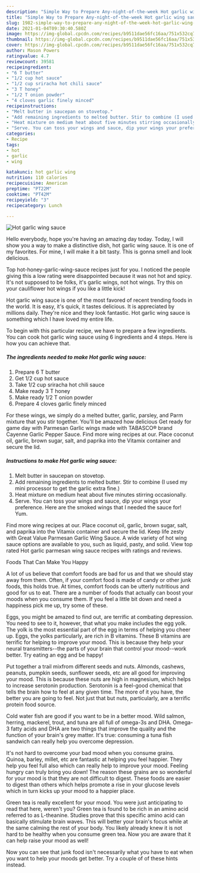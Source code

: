 ```yaml
---
description: "Simple Way to Prepare Any-night-of-the-week Hot garlic wing sauce"
title: "Simple Way to Prepare Any-night-of-the-week Hot garlic wing sauce"
slug: 1982-simple-way-to-prepare-any-night-of-the-week-hot-garlic-wing-sauce
date: 2021-01-04T09:30:40.580Z
image: https://img-global.cpcdn.com/recipes/b9511dae56fc16aa/751x532cq70/hot-garlic-wing-sauce-recipe-main-photo.jpg
thumbnail: https://img-global.cpcdn.com/recipes/b9511dae56fc16aa/751x532cq70/hot-garlic-wing-sauce-recipe-main-photo.jpg
cover: https://img-global.cpcdn.com/recipes/b9511dae56fc16aa/751x532cq70/hot-garlic-wing-sauce-recipe-main-photo.jpg
author: Mason Powers
ratingvalue: 4.7
reviewcount: 39581
recipeingredient:
- "6 T butter"
- "1/2 cup hot sauce"
- "1/2 cup sriracha hot chili sauce"
- "3 T honey"
- "1/2 T onion powder"
- "4 cloves garlic finely minced"
recipeinstructions:
- "Melt butter in saucepan on stovetop."
- "Add remaining ingredients to melted butter. Stir to combine (I used my mini processor to get the garlic extra fine.)"
- "Heat mixture on medium heat about five minutes stirring occasionally."
- "Serve. You can toss your wings and sauce, dip your wings your preference. Here are the smoked wings that I needed the sauce for! Yum."
categories:
- Recipe
tags:
- hot
- garlic
- wing

katakunci: hot garlic wing 
nutrition: 110 calories
recipecuisine: American
preptime: "PT22M"
cooktime: "PT42M"
recipeyield: "3"
recipecategory: Lunch

---
```



![Hot garlic wing sauce](https://img-global.cpcdn.com/recipes/b9511dae56fc16aa/751x532cq70/hot-garlic-wing-sauce-recipe-main-photo.jpg)

Hello everybody, hope you're having an amazing day today. Today, I will show you a way to make a distinctive dish, hot garlic wing sauce. It is one of my favorites. For mine, I will make it a bit tasty. This is gonna smell and look delicious.

Top hot-honey-garlic-wing-sauce recipes just for you. I noticed the people giving this a low rating were disappointed because it was not hot and spicy. It&#39;s not supposed to be folks, it&#39;s garlic wings, not hot wings. Try this on your cauliflower hot wings if you like a little kick!

Hot garlic wing sauce is one of the most favored of recent trending foods in the world. It is easy, it's quick, it tastes delicious. It is appreciated by millions daily. They're nice and they look fantastic. Hot garlic wing sauce is something which I have loved my entire life.


To begin with this particular recipe, we have to prepare a few ingredients. You can cook hot garlic wing sauce using 6 ingredients and 4 steps. Here is how you can achieve that.

<!--inarticleads1-->

##### The ingredients needed to make Hot garlic wing sauce:

1. Prepare 6 T butter
1. Get 1/2 cup hot sauce
1. Take 1/2 cup sriracha hot chili sauce
1. Make ready 3 T honey
1. Make ready 1/2 T onion powder
1. Prepare 4 cloves garlic finely minced


For these wings, we simply do a melted butter, garlic, parsley, and Parm mixture that you stir together. You&#39;ll be amazed how delicious Get ready for game day with Parmesan Garlic wings made with TABASCO® brand Cayenne Garlic Pepper Sauce. Find more wing recipes at our. Place coconut oil, garlic, brown sugar, salt, and paprika into the Vitamix container and secure the lid. 

<!--inarticleads2-->

##### Instructions to make Hot garlic wing sauce:

1. Melt butter in saucepan on stovetop.
1. Add remaining ingredients to melted butter. Stir to combine (I used my mini processor to get the garlic extra fine.)
1. Heat mixture on medium heat about five minutes stirring occasionally.
1. Serve. You can toss your wings and sauce, dip your wings your preference. Here are the smoked wings that I needed the sauce for! Yum.


Find more wing recipes at our. Place coconut oil, garlic, brown sugar, salt, and paprika into the Vitamix container and secure the lid. Keep life zesty with Great Value Parmesan Garlic Wing Sauce. A wide variety of hot wing sauce options are available to you, such as liquid, pasty, and solid. View top rated Hot garlic parmesan wing sauce recipes with ratings and reviews. 

Foods That Can Make You Happy


A lot of us believe that comfort foods are bad for us and that we should stay away from them. Often, if your comfort food is made of candy or other junk foods, this holds true. At times, comfort foods can be utterly nutritious and good for us to eat. There are a number of foods that actually can boost your moods when you consume them. If you feel a little bit down and need a happiness pick me up, try some of these.

Eggs, you might be amazed to find out, are terrific at combating depression. You need to see to it, however, that what you make includes the egg yolk. The yolk is the most essential part of the egg in terms of helping you cheer up. Eggs, the yolks particularly, are rich in B vitamins. These B vitamins are terrific for helping to improve your mood. This is because they help your neural transmitters--the parts of your brain that control your mood--work better. Try eating an egg and be happy!

Put together a trail mixfrom different seeds and nuts. Almonds, cashews, peanuts, pumpkin seeds, sunflower seeds, etc are all good for improving your mood. This is because these nuts are high in magnesium, which helps to increase serotonin production. Serotonin is a feel-good chemical that tells the brain how to feel at any given time. The more of it you have, the better you are going to feel. Not just that but nuts, particularly, are a terrific protein food source.

Cold water fish are good if you want to be in a better mood. Wild salmon, herring, mackerel, trout, and tuna are all full of omega-3s and DHA. Omega-3 fatty acids and DHA are two things that improve the quality and the function of your brain's grey matter. It's true: consuming a tuna fish sandwich can really help you overcome depression. 

It's not hard to overcome your bad mood when you consume grains. Quinoa, barley, millet, etc are fantastic at helping you feel happier. They help you feel full also which can really help to improve your mood. Feeling hungry can truly bring you down! The reason these grains are so wonderful for your mood is that they are not difficult to digest. These foods are easier to digest than others which helps promote a rise in your glucose levels which in turn kicks up your mood to a happier place.

Green tea is really excellent for your mood. You were just anticipating to read that here, weren't you? Green tea is found to be rich in an amino acid referred to as L-theanine. Studies prove that this specific amino acid can basically stimulate brain waves. This will better your brain's focus while at the same calming the rest of your body. You likely already knew it is not hard to be healthy when you consume green tea. Now you are aware that it can help raise your mood as well!

Now you can see that junk food isn't necessarily what you have to eat when you want to help your moods get better. Try  a  couple of  of  these  hints  instead.

